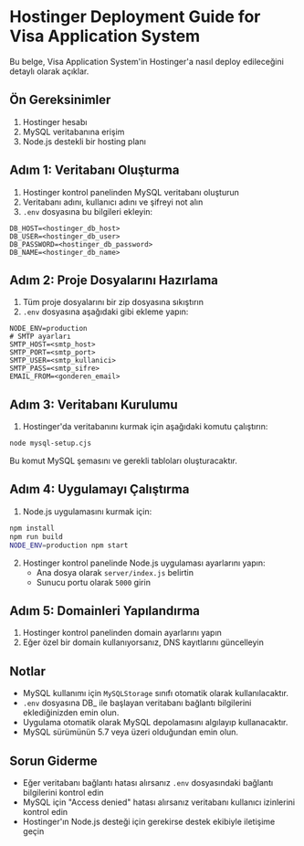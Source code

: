 # Hostinger Deployment Guide for Visa Application System

Bu belge, Visa Application System'in Hostinger'a nasıl deploy edileceğini detaylı olarak açıklar.

## Ön Gereksinimler

1. Hostinger hesabı
2. MySQL veritabanına erişim
3. Node.js destekli bir hosting planı

## Adım 1: Veritabanı Oluşturma

1. Hostinger kontrol panelinden MySQL veritabanı oluşturun
2. Veritabanı adını, kullanıcı adını ve şifreyi not alın
3. `.env` dosyasına bu bilgileri ekleyin:

```
DB_HOST=<hostinger_db_host>
DB_USER=<hostinger_db_user>
DB_PASSWORD=<hostinger_db_password>
DB_NAME=<hostinger_db_name>
```

## Adım 2: Proje Dosyalarını Hazırlama

1. Tüm proje dosyalarını bir zip dosyasına sıkıştırın
2. `.env` dosyasına aşağıdaki gibi ekleme yapın:

```
NODE_ENV=production
# SMTP ayarları
SMTP_HOST=<smtp_host>
SMTP_PORT=<smtp_port>
SMTP_USER=<smtp_kullanici>
SMTP_PASS=<smtp_sifre>
EMAIL_FROM=<gonderen_email>
```

## Adım 3: Veritabanı Kurulumu

1. Hostinger'da veritabanını kurmak için aşağıdaki komutu çalıştırın:

```bash
node mysql-setup.cjs
```

Bu komut MySQL şemasını ve gerekli tabloları oluşturacaktır.

## Adım 4: Uygulamayı Çalıştırma

1. Node.js uygulamasını kurmak için:

```bash
npm install
npm run build
NODE_ENV=production npm start
```

2. Hostinger kontrol panelinde Node.js uygulaması ayarlarını yapın:
   - Ana dosya olarak `server/index.js` belirtin
   - Sunucu portu olarak `5000` girin

## Adım 5: Domainleri Yapılandırma

1. Hostinger kontrol panelinden domain ayarlarını yapın
2. Eğer özel bir domain kullanıyorsanız, DNS kayıtlarını güncelleyin

## Notlar

- MySQL kullanımı için `MySQLStorage` sınıfı otomatik olarak kullanılacaktır.
- `.env` dosyasına DB_ ile başlayan veritabanı bağlantı bilgilerini eklediğinizden emin olun.
- Uygulama otomatik olarak MySQL depolamasını algılayıp kullanacaktır.
- MySQL sürümünün 5.7 veya üzeri olduğundan emin olun.

## Sorun Giderme

- Eğer veritabanı bağlantı hatası alırsanız `.env` dosyasındaki bağlantı bilgilerini kontrol edin
- MySQL için "Access denied" hatası alırsanız veritabanı kullanıcı izinlerini kontrol edin
- Hostinger'ın Node.js desteği için gerekirse destek ekibiyle iletişime geçin